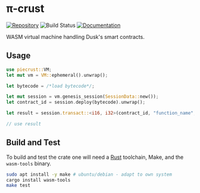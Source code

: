 # π-crust

[![Repository](https://img.shields.io/badge/github-piecrust-blueviolet?logo=github)](https://github.com/dusk-network/piecrust)
![Build Status](https://github.com/dusk-network/piecrust/workflows/build/badge.svg)
[![Documentation](https://img.shields.io/badge/docs-piecrust-blue?logo=rust)](https://docs.rs/piecrust/)

WASM virtual machine handling Dusk's smart contracts.

## Usage

```rust
use piecrust::VM;
let mut vm = VM::ephemeral().unwrap();

let bytecode = /*load bytecode*/;

let mut session = vm.genesis_session(SessionData::new());
let contract_id = session.deploy(bytecode).unwrap();

let result = session.transact::<i16, i32>(contract_id, "function_name", &0x11)?;

// use result
```

## Build and Test

To build and test the crate one will need a
[Rust](https://www.rust-lang.org/tools/install) toolchain, Make, and the
`wasm-tools` binary.

```sh
sudo apt install -y make # ubuntu/debian - adapt to own system
cargo install wasm-tools
make test
```
